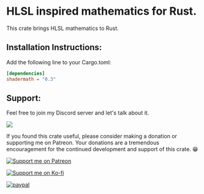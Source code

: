 # HLSL inspired mathematics for Rust.

This crate brings HLSL mathematics to Rust.

## Installation Instructions:

Add the following line to your Cargo.toml:

```toml
[dependencies]
shadermath = "0.3"
```

## Support:

Feel free to join my Discord server and let's talk about it.

[![](https://dcbadge.vercel.app/api/server/sKEvrBwHtq)](https://discord.gg/sKEvrBwHtq)

If you found this crate useful, please consider making a donation or supporting me on Patreon. Your donations are a tremendous encouragement for the continued development and support of this crate. 😁

[![Support me on Patreon](https://img.shields.io/endpoint.svg?url=https%3A%2F%2Fshieldsio-patreon.vercel.app%2Fapi%3Fusername%3Dhenrydejongh%26type%3Dpatrons&style=for-the-badge)](https://patreon.com/henrydejongh)

[![Support me on Ko-fi](https://a11ybadges.com/badge?logo=kofi)](https://ko-fi.com/henry00)

[![paypal](https://www.paypalobjects.com/en_US/i/btn/btn_donateCC_LG.gif)](https://paypal.me/henrydejongh)
